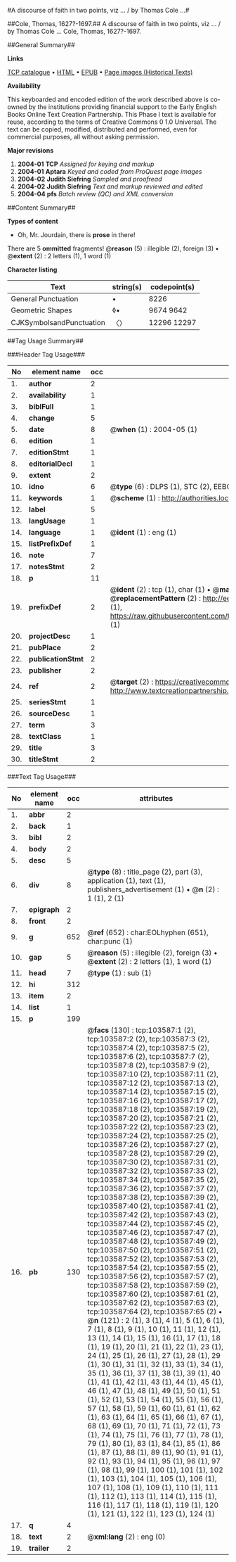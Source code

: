 #A discourse of faith in two points, viz ... / by Thomas Cole ...#

##Cole, Thomas, 1627?-1697.##
A discourse of faith in two points, viz ... / by Thomas Cole ...
Cole, Thomas, 1627?-1697.

##General Summary##

**Links**

[TCP catalogue](http://www.ota.ox.ac.uk/tcp/)  • 
[HTML](http://tei.it.ox.ac.uk/tcp/Texts-HTML/free/A33/A33721.html)  • 
[EPUB](http://tei.it.ox.ac.uk/tcp/Texts-EPUB/free/A33/A33721.epub) • 
[Page images (Historical Texts)](https://data.historicaltexts.jisc.ac.uk/view?pubId=eebo-15501443e&pageId=eebo-15501443e-103587-1)

**Availability**

This keyboarded and encoded edition of the
	       work described above is co-owned by the institutions
	       providing financial support to the Early English Books
	       Online Text Creation Partnership. This Phase I text is
	       available for reuse, according to the terms of Creative
	       Commons 0 1.0 Universal. The text can be copied,
	       modified, distributed and performed, even for
	       commercial purposes, all without asking permission.

**Major revisions**

1. __2004-01__ __TCP__ *Assigned for keying and markup*
1. __2004-01__ __Aptara__ *Keyed and coded from ProQuest page images*
1. __2004-02__ __Judith Siefring__ *Sampled and proofread*
1. __2004-02__ __Judith Siefring__ *Text and markup reviewed and edited*
1. __2004-04__ __pfs__ *Batch review (QC) and XML conversion*

##Content Summary##

**Types of content**

  * Oh, Mr. Jourdain, there is **prose** in there!

There are 5 **ommitted** fragments! 
 @__reason__ (5) : illegible (2), foreign (3)  •  @__extent__ (2) : 2 letters (1), 1 word (1)

**Character listing**


|Text|string(s)|codepoint(s)|
|---|---|---|
|General Punctuation|•|8226|
|Geometric Shapes|◊▪|9674 9642|
|CJKSymbolsandPunctuation|〈〉|12296 12297|

##Tag Usage Summary##

###Header Tag Usage###

|No|element name|occ|attributes|
|---|---|---|---|
|1.|__author__|2||
|2.|__availability__|1||
|3.|__biblFull__|1||
|4.|__change__|5||
|5.|__date__|8| @__when__ (1) : 2004-05 (1)|
|6.|__edition__|1||
|7.|__editionStmt__|1||
|8.|__editorialDecl__|1||
|9.|__extent__|2||
|10.|__idno__|6| @__type__ (6) : DLPS (1), STC (2), EEBO-CITATION (1), OCLC (1), VID (1)|
|11.|__keywords__|1| @__scheme__ (1) : http://authorities.loc.gov/ (1)|
|12.|__label__|5||
|13.|__langUsage__|1||
|14.|__language__|1| @__ident__ (1) : eng (1)|
|15.|__listPrefixDef__|1||
|16.|__note__|7||
|17.|__notesStmt__|2||
|18.|__p__|11||
|19.|__prefixDef__|2| @__ident__ (2) : tcp (1), char (1)  •  @__matchPattern__ (2) : ([0-9\-]+):([0-9IVX]+) (1), (.+) (1)  •  @__replacementPattern__ (2) : http://eebo.chadwyck.com/downloadtiff?vid=$1&page=$2 (1), https://raw.githubusercontent.com/textcreationpartnership/Texts/master/tcpchars.xml#$1 (1)|
|20.|__projectDesc__|1||
|21.|__pubPlace__|2||
|22.|__publicationStmt__|2||
|23.|__publisher__|2||
|24.|__ref__|2| @__target__ (2) : https://creativecommons.org/publicdomain/zero/1.0/ (1), http://www.textcreationpartnership.org/docs/. (1)|
|25.|__seriesStmt__|1||
|26.|__sourceDesc__|1||
|27.|__term__|3||
|28.|__textClass__|1||
|29.|__title__|3||
|30.|__titleStmt__|2||


###Text Tag Usage###

|No|element name|occ|attributes|
|---|---|---|---|
|1.|__abbr__|2||
|2.|__back__|1||
|3.|__bibl__|2||
|4.|__body__|2||
|5.|__desc__|5||
|6.|__div__|8| @__type__ (8) : title_page (2), part (3), application (1), text (1), publishers_advertisement (1)  •  @__n__ (2) : 1 (1), 2 (1)|
|7.|__epigraph__|2||
|8.|__front__|2||
|9.|__g__|652| @__ref__ (652) : char:EOLhyphen (651), char:punc (1)|
|10.|__gap__|5| @__reason__ (5) : illegible (2), foreign (3)  •  @__extent__ (2) : 2 letters (1), 1 word (1)|
|11.|__head__|7| @__type__ (1) : sub (1)|
|12.|__hi__|312||
|13.|__item__|2||
|14.|__list__|1||
|15.|__p__|199||
|16.|__pb__|130| @__facs__ (130) : tcp:103587:1 (2), tcp:103587:2 (2), tcp:103587:3 (2), tcp:103587:4 (2), tcp:103587:5 (2), tcp:103587:6 (2), tcp:103587:7 (2), tcp:103587:8 (2), tcp:103587:9 (2), tcp:103587:10 (2), tcp:103587:11 (2), tcp:103587:12 (2), tcp:103587:13 (2), tcp:103587:14 (2), tcp:103587:15 (2), tcp:103587:16 (2), tcp:103587:17 (2), tcp:103587:18 (2), tcp:103587:19 (2), tcp:103587:20 (2), tcp:103587:21 (2), tcp:103587:22 (2), tcp:103587:23 (2), tcp:103587:24 (2), tcp:103587:25 (2), tcp:103587:26 (2), tcp:103587:27 (2), tcp:103587:28 (2), tcp:103587:29 (2), tcp:103587:30 (2), tcp:103587:31 (2), tcp:103587:32 (2), tcp:103587:33 (2), tcp:103587:34 (2), tcp:103587:35 (2), tcp:103587:36 (2), tcp:103587:37 (2), tcp:103587:38 (2), tcp:103587:39 (2), tcp:103587:40 (2), tcp:103587:41 (2), tcp:103587:42 (2), tcp:103587:43 (2), tcp:103587:44 (2), tcp:103587:45 (2), tcp:103587:46 (2), tcp:103587:47 (2), tcp:103587:48 (2), tcp:103587:49 (2), tcp:103587:50 (2), tcp:103587:51 (2), tcp:103587:52 (2), tcp:103587:53 (2), tcp:103587:54 (2), tcp:103587:55 (2), tcp:103587:56 (2), tcp:103587:57 (2), tcp:103587:58 (2), tcp:103587:59 (2), tcp:103587:60 (2), tcp:103587:61 (2), tcp:103587:62 (2), tcp:103587:63 (2), tcp:103587:64 (2), tcp:103587:65 (2)  •  @__n__ (121) : 2 (1), 3 (1), 4 (1), 5 (1), 6 (1), 7 (1), 8 (1), 9 (1), 10 (1), 11 (1), 12 (1), 13 (1), 14 (1), 15 (1), 16 (1), 17 (1), 18 (1), 19 (1), 20 (1), 21 (1), 22 (1), 23 (1), 24 (1), 25 (1), 26 (1), 27 (1), 28 (1), 29 (1), 30 (1), 31 (1), 32 (1), 33 (1), 34 (1), 35 (1), 36 (1), 37 (1), 38 (1), 39 (1), 40 (1), 41 (1), 42 (1), 43 (1), 44 (1), 45 (1), 46 (1), 47 (1), 48 (1), 49 (1), 50 (1), 51 (1), 52 (1), 53 (1), 54 (1), 55 (1), 56 (1), 57 (1), 58 (1), 59 (1), 60 (1), 61 (1), 62 (1), 63 (1), 64 (1), 65 (1), 66 (1), 67 (1), 68 (1), 69 (1), 70 (1), 71 (1), 72 (1), 73 (1), 74 (1), 75 (1), 76 (1), 77 (1), 78 (1), 79 (1), 80 (1), 83 (1), 84 (1), 85 (1), 86 (1), 87 (1), 88 (1), 89 (1), 90 (1), 91 (1), 92 (1), 93 (1), 94 (1), 95 (1), 96 (1), 97 (1), 98 (1), 99 (1), 100 (1), 101 (1), 102 (1), 103 (1), 104 (1), 105 (1), 106 (1), 107 (1), 108 (1), 109 (1), 110 (1), 111 (1), 112 (1), 113 (1), 114 (1), 115 (1), 116 (1), 117 (1), 118 (1), 119 (1), 120 (1), 121 (1), 122 (1), 123 (1), 124 (1)|
|17.|__q__|4||
|18.|__text__|2| @__xml:lang__ (2) : eng (0)|
|19.|__trailer__|2||
